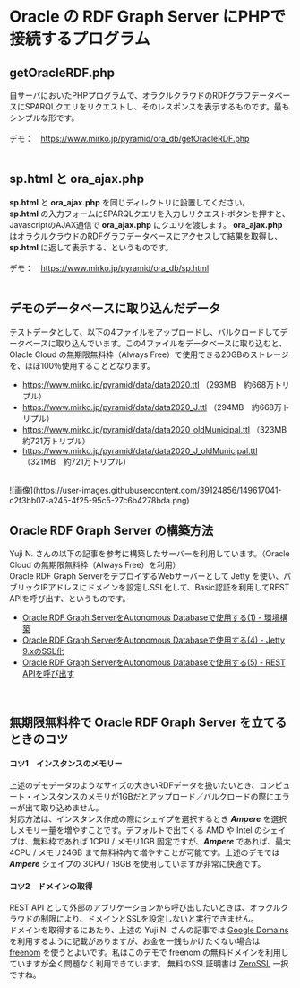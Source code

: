 # Oracle の RDF Graph Server にPHPで接続するプログラム

## getOracleRDF.php
自サーバにおいたPHPプログラムで、オラクルクラウドのRDFグラフデータベースにSPARQLクエリをリクエストし、そのレスポンスを表示するものです。最もシンプルな形です。<br><br>
デモ：　https://www.mirko.jp/pyramid/ora_db/getOracleRDF.php
<br><br>

## sp.html と ora_ajax.php
**sp.html** と **ora_ajax.php** を同じディレクトリに設置してください。<br>
**sp.html** の入力フォームにSPARQLクエリを入力しリクエストボタンを押すと、JavascriptのAJAX通信で **ora_ajax.php** にクエリを渡します。
**ora_ajax.php** はオラクルクラウドのRDFグラフデータベースにアクセスして結果を取得し、**sp.html** に返して表示する、というものです。<br><br>
デモ：　https://www.mirko.jp/pyramid/ora_db/sp.html
<br><br>

## デモのデータベースに取り込んだデータ
テストデータとして、以下の4ファイルをアップロードし、バルクロードしてデータベースに取り込んでいます。この4ファイルをデータベースに取り込むと、Olacle Cloud の無期限無料枠（Always Free）で使用できる20GBのストレージを、ほぼ100％使用することとなります。<br>
* https://www.mirko.jp/pyramid/data/data2020.ttl  （293MB　約668万トリプル）<br>
* https://www.mirko.jp/pyramid/data/data2020_J.ttl  （294MB　約668万トリプル）<br>
* https://www.mirko.jp/pyramid/data/data2020_oldMunicipal.ttl  （323MB　約721万トリプル）<br>
* https://www.mirko.jp/pyramid/data/data2020_J_oldMunicipal.ttl  （321MB　約721万トリプル）<br>
<br>
![画像](https://user-images.githubusercontent.com/39124856/149617041-c2f3bb07-a245-4f25-95c5-27c6b4278bda.png)



## Oracle RDF Graph Server の構築方法
Yuji N. さんの以下の記事を参考に構築したサーバーを利用しています。（Oracle Cloud の無期限無料枠（Always Free）を利用）<br>
Oracle RDF Graph ServerをデプロイするWebサーバーとして Jetty を使い、パブリックIPアドレスにドメインを設定しSSL化して、Basic認証を利用してREST APIを呼び出す、というものです。<br>
* <a href="https://apexugj.blogspot.com/2021/12/rdf-graph-server-1.html" target="_blank">Oracle RDF Graph ServerをAutonomous Databaseで使用する(1) - 環境構築</a><br>
* <a href="https://apexugj.blogspot.com/2021/12/rdf-graph-server-4.html" target="_blank">Oracle RDF Graph ServerをAutonomous Databaseで使用する(4) - Jetty 9.xのSSL化</a><br>
* <a href="https://apexugj.blogspot.com/2021/12/rdf-graph-server-5.html" target="_blank">Oracle RDF Graph ServerをAutonomous Databaseで使用する(5) - REST APIを呼び出す</a><br>
<br>

## 無期限無料枠で Oracle RDF Graph Server を立てるときのコツ
#### コツ1　インスタンスのメモリー
上述のデモデータのようなサイズの大きいRDFデータを扱いたいとき、コンピュート・インスタンスのメモリが1GBだとアップロード／バルクロードの際にエラーが出て取り込めません。<br>
対応方法は、インスタンス作成の際にシェイプを選択するとき ***Ampere*** を選択しメモリー量を増やすことです。デフォルトで出てくる AMD や Intel のシェイプは、無料枠であれば 1CPU / メモリ1GB 固定ですが、***Ampere*** であれば、最大 4CPU / メモリ24GB まで無料枠内で増やすことが可能です。上述のデモでは ***Ampere*** シェイプの 3CPU / 18GB を使用していますが非常に快適です。

#### コツ2　ドメインの取得
REST API として外部のアプリケーションから呼び出したいときは、オラクルクラウドの制限により、ドメインとSSLを設定しないと実行できません。<br>
ドメインを取得するにあたり、上述の Yuji N. さんの記事では  [Google Domains](https://domains.google/intl/ja_jp/) を利用するように記載がありますが、お金を一銭もかけたくない場合は  [freenom](https://www.freenom.com/)  を使うとよいです。私はこのデモで freenom の無料ドメインを利用していますが全く問題なく利用できています。
無料のSSL証明書は [ZeroSSL](https://zerossl.com/) 一択ですね。




